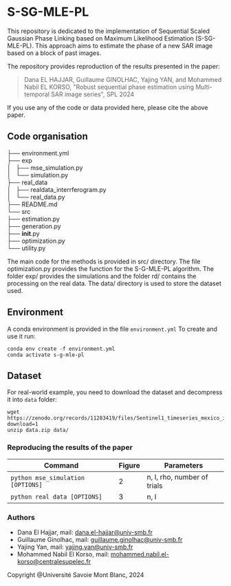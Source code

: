 # S-SG-MLE-PL

This repository is dedicated to the implementation of Sequential Scaled Gaussian Phase Linking based on Maximum Likelihood Estimation (S-SG-MLE-PL). This approach aims to estimate the phase of a new SAR image based on a block of past images. 

The repository provides reproduction of the results presented in the paper:
> Dana EL HAJJAR, Guillaume GINOLHAC, Yajing YAN, and Mohammed Nabil EL KORSO, "Robust sequential phase estimation using Multi-temporal SAR image series", SPL 2024

If you use any of the code or data provided here, please cite the above paper.

## Code organisation

├── environment.yml<br>
├── exp<br>
│   ├── mse_simulation.py<br>
│   └── simulation.py<br>
├── real_data<br>
│   ├── realdata_interrferogram.py<br>
│   └── real_data.py<br>
├── README.md<br>
└── src<br>
    ├── estimation.py<br>
    ├── generation.py<br>
    ├── __init__.py<br>
    ├── optimization.py<br>
    └── utility.py<br>


The main code for the methods is provided in src/ directory. The file optimization.py provides the function for the S-G-MLE-PL algorithm. The folder exp/ provides the simulations and the folder rd/ contains the processing on the real data. The data/ directory is used to store the dataset used. 


## Environment

A conda environment is provided in the file `environment.yml` To create and use it run:

```console
conda env create -f environment.yml
conda activate s-g-mle-pl
```

## Dataset

For real-world example, you need to download the dataset and decompress it into `data` folder:

```console
wget https://zenodo.org/records/11283419/files/Sentinel1_timeseries_mexico_interfero.zip?download=1
unzip data.zip data/
```

### Reproducing the results of the paper

| Command                             | Figure | Parameters                       |
|-------------------------------------|--------|----------------------------------|
| `python mse_simulation [OPTIONS]`   |   2    | n, l, rho, number of trials      |
| `python real data [OPTIONS]`        |   3    | n, l                             |

### Authors

* Dana El Hajjar, mail: dana.el-hajjar@univ-smb.fr
* Guillaume Ginolhac, mail: guillaume.ginolhac@univ-smb.fr
* Yajing Yan, mail: yajing.yan@univ-smb.fr
* Mohammed Nabil El Korso, mail: mohammed.nabil.el-korso@centralesupelec.fr


Copyright @Université Savoie Mont Blanc, 2024

